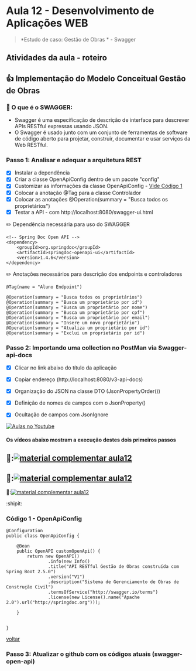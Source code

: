 # Aula 12 - Desenvolvimento de Aplicações WEB

> 
> 
>  *Estudo de caso: Gestão de Obras * - Swagger


## Atividades da aula - roteiro

## :+1: Implementação do Modelo Conceitual Gestão de Obras

### 📖 O que é o SWAGGER: 
- Swagger é uma especificação de descrição de interface para descrever APIs RESTful expressas usando JSON. 
- O Swagger é usado junto com um conjunto de ferramentas de software de código aberto para projetar, construir, documentar e usar serviços da Web RESTful.

### Passo 1: Analisar e adequar a arquitetura REST
- [x] Instalar a dependência
- [x] Criar a classe OpenApiConfig dentro de um pacote "config"
- [x] Customizar as informações da classe OpenApiConfig - [Vide Código 1](#código-1---openapiconfig)
- [x] Colocar a anotação @Tag para a classe Controlador
- [x] Colocar as anotações @Operation(summary = "Busca todos os proprietários")
- [x] Testar a API - com http://localhost:8080/swagger-ui.html

✏️ Dependência necessária para uso do SWAGGER
```
<!-- Spring Doc Open API -->
<dependency>
	<groupId>org.springdoc</groupId>
	<artifactId>springdoc-openapi-ui</artifactId>
	<version>1.4.6</version>
</dependency>

```

✏️ Anotações necessários para descrição dos endpoints e controladores
```
@Tag(name = "Aluno Endpoint") 

@Operation(summary = "Busca todos os proprietários")
@Operation(summary = "Busca um proprietário por id")
@Operation(summary = "Busca um proprietário por nome")
@Operation(summary = "Busca um proprietário por cpf")
@Operation(summary = "Busca um proprietário por email")
@Operation(summary = "Insere um novo proprietário")
@Operation(summary = "Atualiza um proprietário por id")
@Operation(summary = "Exclui um proprietário por id")

```

### Passo 2: Importando uma collection no PostMan via Swagger-api-docs
  
- [x] Clicar no link abaixo do título da aplicação
- [x] Copiar endereço (http://localhost:8080/v3-api-docs)
- [x] Organização do JSON na classe DTO (JsonPropertyOrder())
- [x] Definição de nomes de campos com o JsonProperty()
- [x] Ocultação de campos com JsonIgnore


[![Aulas no Youtube](https://github.com/marcoswagner-commits/gestao_obras_aula_daw/blob/cb3e2ea9547f9ddc831277f07919c3e78451eb92/yt-icon.png)](https://www.youtube.com/channel/UCfO-aJxKLqau0TnL0AfNAvA)
####  Os vídeos abaixo mostram a execução destes dois primeiros passos

🥇:[![material complementar aula12](https://github.com/marcoswagner-commits/gestao_obras_aula_daw/blob/de83dfe17ef227404bf91b9dae5666f2ca8ae59a/Capa_aula10.png)](https://www.youtube.com/watch?v=EUlpkjfK4yo)
-
🥈:[![material complementar aula12](https://github.com/marcoswagner-commits/gestao_obras_aula_daw/blob/de83dfe17ef227404bf91b9dae5666f2ca8ae59a/Capa_aula10.png)](https://www.youtube.com/watch?v=tC60mjNSJ_w)
-
🥉:[![material complementar aula12](https://github.com/marcoswagner-commits/gestao_obras_aula_daw/blob/de83dfe17ef227404bf91b9dae5666f2ca8ae59a/Capa_aula10.png)](https://www.youtube.com/watch?v=PLzpVCyJyZI)


:shipit: 
### Código 1 - OpenApiConfig
```
@Configuration
public class OpenApiConfig {

	@Bean
	public OpenAPI customOpenApi() {
		return new OpenAPI()
				.info(new Info()
				.title("API RESTful Gestão de Obras construída com Spring Boot 2.5.0")
				.version("V1")
				.description("Sistema de Gerenciamento de Obras de Construção Civil")
				.termsOfService("http://swagger.io/terms")
				.license(new License().name("Apache 2.0").url("http://springdoc.org")));
			
	}

	
}

```
[voltar](https://github.com/marcoswagner-commits/gestao_obras_aula_daw/blob/Documentos/aula12.md#código-1---openapiconfig)


### Passo 3: Atualizar o github com os códigos atuais (swagger-open-api)
